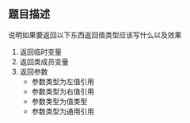 ## 题目描述
说明如果要返回以下东西返回值类型应该写什么以及效果
1. 返回临时变量
2. 返回类成员变量
3. 返回参数
    - 参数类型为左值引用
    - 参数类型为右值引用
    - 参数类型为值类型
    - 参数类型为通用引用
